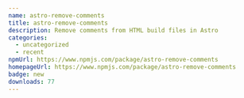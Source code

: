 ```yaml
---
name: astro-remove-comments
title: astro-remove-comments
description: Remove comments from HTML build files in Astro
categories:
  - uncategorized
  - recent
npmUrl: https://www.npmjs.com/package/astro-remove-comments
homepageUrl: https://www.npmjs.com/package/astro-remove-comments
badge: new
downloads: 77
---
```

